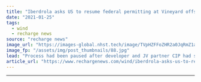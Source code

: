 ```yaml
---
title: "Iberdrola asks US to resume federal permitting at Vineyard offshore wind project"
date: "2021-01-25"
tags: 
  - wind
  - recharge news
source: "recharge news"
image_url: "https://images-global.nhst.tech/image/TVpHZFFoZHR2a0JqRmZ1aW5mbEx1WWZPalpMdTd1MjVELy9jV1JHZVI5dz0=/nhst/binary/af3c5bb5b251961ccbb897e6daeabdf7"
image_fp: "/assets/img/post_thumbnails/88.jpg"
lead: "Process had been paused after developer and JV partner CIP had swapped MHI Vestas for GE turbines at 800MW project"
article_url: "https://www.rechargenews.com/wind/iberdrola-asks-us-to-resume-federal-permitting-at-vineyard-offshore-wind-project/2-1-950852"
---
```


---
